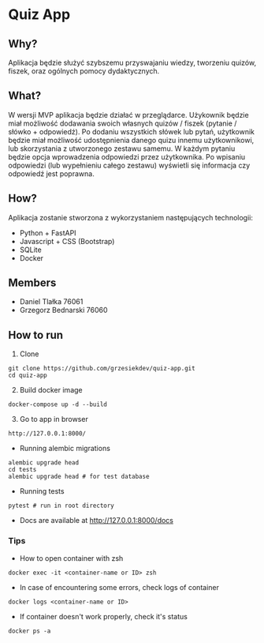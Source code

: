 # Quiz App
## Why?
Aplikacja będzie służyć szybszemu przyswajaniu wiedzy, tworzeniu quizów, fiszek, oraz ogólnych pomocy dydaktycznych. 
## What?
W wersji MVP aplikacja będzie działać w przeglądarce. Użykownik będzie miał możliwość dodawania swoich własnych quizów / fiszek (pytanie / słówko + odpowiedź). Po dodaniu wszystkich słówek lub pytań, użytkownik będzie miał możliwość udostępnienia danego quizu innemu użytkownikowi, lub skorzystania z utworzonego zestawu samemu. W każdym pytaniu będzie opcja wprowadzenia odpowiedzi przez użytkownika. Po wpisaniu odpowiedzi (lub wypełnieniu całego zestawu) wyświetli się informacja czy odpowiedź jest poprawna.
## How? 
Aplikacja zostanie stworzona z wykorzystaniem następujących technologii:
+ Python + FastAPI
+ Javascript + CSS (Bootstrap)
+ SQLite
+ Docker
## Members
+ Daniel Tlałka 76061
+ Grzegorz Bednarski 76060
## How to run
1. Clone
```
git clone https://github.com/grzesiekdev/quiz-app.git
cd quiz-app
```
2. Build docker image
```
docker-compose up -d --build
```
3. Go to app in browser
```
http://127.0.0.1:8000/
```
+ Running alembic migrations
```
alembic upgrade head
cd tests
alembic upgrade head # for test database
```
+ Running tests
```
pytest # run in root directory
```
+ Docs are available at http://127.0.0.1:8000/docs
### Tips
+ How to open container with zsh
```
docker exec -it <container-name or ID> zsh
```
+ In case of encountering some errors, check logs of container
```
docker logs <container-name or ID>
```
+ If container doesn't work properly, check it's status
```
docker ps -a
```
